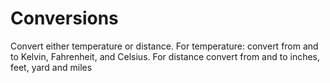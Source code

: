 # Conversions
Convert either temperature or distance. For temperature: convert from and to Kelvin, Fahrenheit, and Celsius. For distance convert from and to inches, feet, yard and miles
